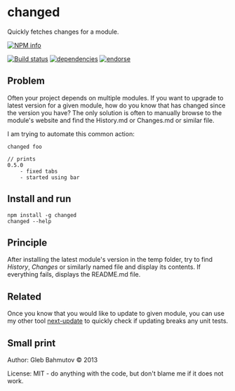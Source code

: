 # changed

Quickly fetches changes for a module.

[![NPM info][nodei.co]][npm-url]

[![Build status][ci-image]][ci-url]
[![dependencies][dependencies-image]][dependencies-url]
[![endorse][endorse-image]][endorse-url]

## Problem

Often your project depends on multiple modules. If you
want to upgrade to latest version for a given module, how
do you know that has changed since the version you have?
The only solution is often to manually browse to the module's
website and find the History.md or Changes.md or similar file.

I am trying to automate this common action:

    changed foo

    // prints
    0.5.0
        - fixed tabs
        - started using bar

## Install and run

    npm install -g changed
    changed --help

## Principle

After installing the latest module's version in the
temp folder, try to find *History*, *Changes* or similarly
named file and display its contents. If everything fails,
displays the README.md file.

## Related

Once you know that you would like to update to given module,
you can use my other tool [next-update](https://npmjs.org/package/next-update) to quickly check if updating breaks any unit tests.

## Small print

Author: Gleb Bahmutov &copy; 2013

License: MIT - do anything with the code, but don't blame me if it does not work.

[ci-image]: https://travis-ci.org/bahmutov/changed.png?branch=master
[ci-url]: https://travis-ci.org/bahmutov/changed
[nodei.co]: https://nodei.co/npm/changed.png?downloads=true
[npm-url]: https://npmjs.org/package/changed
[dependencies-image]: https://david-dm.org/bahmutov/changed.png
[dependencies-url]: https://david-dm.org/bahmutov/changed
[endorse-image]: https://api.coderwall.com/bahmutov/endorsecount.png
[endorse-url]: https://coderwall.com/bahmutov
